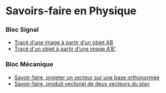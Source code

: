 # Savoirs-faire en Physique



### Bloc Signal

* [Tracé d’une image à partir d’un objet AB](https://youtu.be/Y404htGFNmM)
* [Tracé d'un objet à partir d’une image A’B’](https://youtu.be/XbFz0rUWSUc)


### Bloc Mécanique

* [Savoir-faire, projeter un vecteur sur une base orthonormée](https://youtu.be/s_lBmr_1zBo)
* [Savoir-faire, produit vectoriel de deux vecteurs du plan](https://youtu.be/5W-zXhNfQPU)


